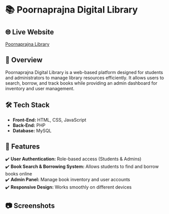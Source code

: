 # 📚 Poornaprajna Digital Library  

## 🌐 Live Website  
[Poornaprajna Library](https://poornaprajnalibrary.com/user/index.php)  

## 📌 Overview  
Poornaprajna Digital Library is a web-based platform designed for students and administrators to manage library resources efficiently. It allows users to search, borrow, and track books while providing an admin dashboard for inventory and user management.  

## 🛠️ Tech Stack  
- **Front-End:** HTML, CSS, JavaScript  
- **Back-End:** PHP  
- **Database:** MySQL  

## 🔑 Features  
✔️ **User Authentication:** Role-based access (Students & Admins)  
✔️ **Book Search & Borrowing System:** Allows students to find and borrow books online   
✔️ **Admin Panel:** Manage book inventory and user accounts  
✔️ **Responsive Design:** Works smoothly on different devices  

## 📷 Screenshots   

